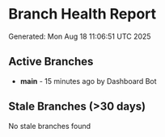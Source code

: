 # Branch Health Report
Generated: Mon Aug 18 11:06:51 UTC 2025

## Active Branches
- **main** - 15 minutes ago by Dashboard Bot

## Stale Branches (>30 days)
No stale branches found
